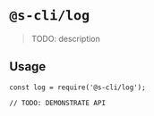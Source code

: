 # `@s-cli/log`

> TODO: description

## Usage

```
const log = require('@s-cli/log');

// TODO: DEMONSTRATE API
```
